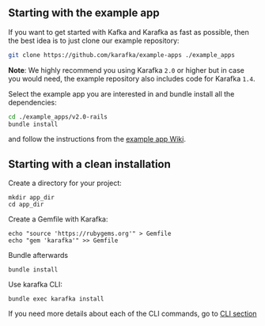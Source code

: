 ## Starting with the example app

If you want to get started with Kafka and Karafka as fast as possible, then the best idea is to just clone our example repository:

```bash
git clone https://github.com/karafka/example-apps ./example_apps
```

**Note**: We highly recommend you using Karafka `2.0` or higher but in case you would need, the example repository also includes code for Karafka `1.4`.

Select the example app you are interested in and bundle install all the dependencies:

```bash
cd ./example_apps/v2.0-rails
bundle install
```

and follow the instructions from the [example app Wiki](https://github.com/karafka/example-apps/blob/master/README.md).

## Starting with a clean installation

Create a directory for your project:

```
mkdir app_dir
cd app_dir
```

Create a Gemfile with Karafka:
```
echo "source 'https://rubygems.org'" > Gemfile
echo "gem 'karafka'" >> Gemfile
```
Bundle afterwards
```
bundle install
```
Use karafka CLI:
```
bundle exec karafka install
```

If you need more details about each of the CLI commands, go to [CLI section](https://github.com/karafka/karafka/wiki/CLI)
